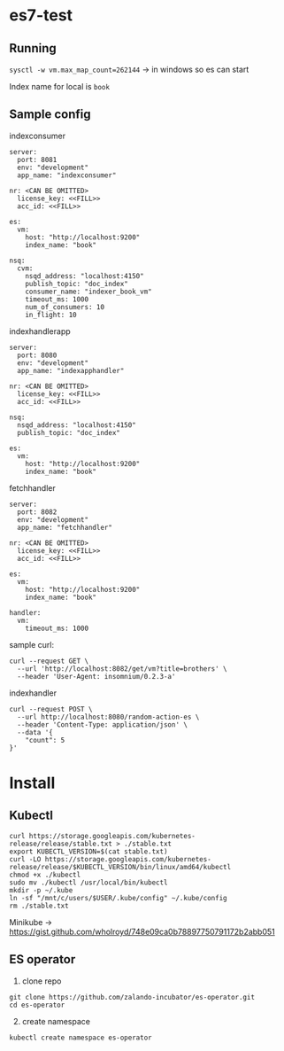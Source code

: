 # es7-test

## Running
`sysctl -w vm.max_map_count=262144` -> in windows so es can start

Index name for local is `book`

## Sample config
indexconsumer
```
server:
  port: 8081
  env: "development"
  app_name: "indexconsumer"

nr: <CAN BE OMITTED>
  license_key: <<FILL>>
  acc_id: <<FILL>>

es:
  vm: 
    host: "http://localhost:9200"
    index_name: "book"

nsq:
  cvm: 
    nsqd_address: "localhost:4150"
    publish_topic: "doc_index"
    consumer_name: "indexer_book_vm"
    timeout_ms: 1000
    num_of_consumers: 10
    in_flight: 10
```


indexhandlerapp
```
server:
  port: 8080
  env: "development"
  app_name: "indexapphandler"

nr: <CAN BE OMITTED>
  license_key: <<FILL>>
  acc_id: <<FILL>>

nsq:
  nsqd_address: "localhost:4150"
  publish_topic: "doc_index"

es:
  vm: 
    host: "http://localhost:9200"
    index_name: "book"
```

fetchhandler
```
server:
  port: 8082
  env: "development"
  app_name: "fetchhandler"

nr: <CAN BE OMITTED>
  license_key: <<FILL>>
  acc_id: <<FILL>>

es:
  vm: 
    host: "http://localhost:9200"
    index_name: "book"

handler:
  vm: 
    timeout_ms: 1000
```

sample curl:
```
curl --request GET \
  --url 'http://localhost:8082/get/vm?title=brothers' \
  --header 'User-Agent: insomnium/0.2.3-a'
```

indexhandler
```
curl --request POST \
  --url http://localhost:8080/random-action-es \
  --header 'Content-Type: application/json' \
  --data '{
	"count": 5
}'
```

# Install

## Kubectl
```
curl https://storage.googleapis.com/kubernetes-release/release/stable.txt > ./stable.txt
export KUBECTL_VERSION=$(cat stable.txt)
curl -LO https://storage.googleapis.com/kubernetes-release/release/$KUBECTL_VERSION/bin/linux/amd64/kubectl
chmod +x ./kubectl
sudo mv ./kubectl /usr/local/bin/kubectl
mkdir -p ~/.kube
ln -sf "/mnt/c/users/$USER/.kube/config" ~/.kube/config
rm ./stable.txt
```

Minikube -> https://gist.github.com/wholroyd/748e09ca0b78897750791172b2abb051

## ES operator

1. clone repo
```
git clone https://github.com/zalando-incubator/es-operator.git
cd es-operator
```

2. create namespace
```
kubectl create namespace es-operator
```

